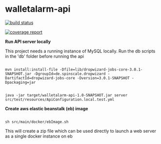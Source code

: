 # walletalarm-api
[![build status](https://gitlab.com/vikrampatankar/walletalarm-api/badges/master/build.svg)](https://gitlab.com/vikrampatankar/walletalarm-api/commits/master)

[![coverage report](https://gitlab.com/vikrampatankar/walletalarm-api/badges/master/coverage.svg)](https://gitlab.com/vikrampatankar/walletalarm-api/commits/master)

**Run API server locally** 

This project needs a running instance of MySQL locally. Run the db scripts in the 'db' folder before running the api

<code>
mvn install:install-file -Dfile=lib/dropwizard-jobs-core-3.0.1-SNAPSHOT.jar -DgroupId=de.spinscale.dropwizard -DartifactId=dropwizard-jobs-core -Dversion=3.0.1-SNAPSHOT -Dpackaging=jar

java -jar target/walletalarm-api-1.0-SNAPSHOT.jar server src/test/resources/ApiConfiguration.local.test.yml
</code>

**Create aws elastic beanstalk (eb) image**

<code>
sh src/main/docker/ebImage.sh
</code>

This will create a zip file which can be used directly to launch a web server as a single docker instance on eb